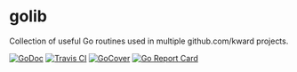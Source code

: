 # golib

Collection of useful Go routines used in multiple github.com/kward projects.

[![GoDoc](https://godoc.org/github.com/kward/golib?status.svg)](https://godoc.org/github.com/kward/golib)
[![Travis CI](https://travis-ci.org/kward/golib.png?branch=master)](https://travis-ci.org/kward/golib)
[![GoCover](https://gocover.io/_badge/github.com/kward/golib?0 "Code coverage.")](https://gocover.io/github.com/kward/golib)
[![Go Report Card](https://goreportcard.com/badge/github.com/kward/golib "Report card.")](https://goreportcard.com/report/github.com/kward/golib)
